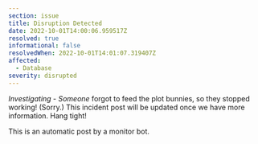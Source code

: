 ```yaml
---
section: issue
title: Disruption Detected
date: 2022-10-01T14:00:06.959517Z
resolved: true
informational: false
resolvedWhen: 2022-10-01T14:01:07.319407Z
affected:
  - Database
severity: disrupted
---
```

*Investigating* - _Someone_ forgot to feed the plot bunnies, so they stopped working! (Sorry.) This incident post will be updated once we have more information. Hang tight!

This is an automatic post by a monitor bot.
        